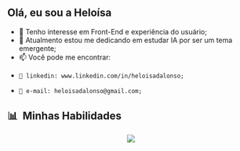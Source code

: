 ## Olá, eu sou a Heloísa

- 👀 Tenho interesse em Front-End e experiência do usuário;
- 🌱 Atualmento estou me dedicando em estudar IA por ser um tema emergente;
- 📫 Você pode me encontrar:
-     📍 linkedin: www.linkedin.com/in/heloisadalonso;
-     📍 e-mail: heloisadalonso@gmail.com;

## 📊 &nbsp;Minhas Habilidades
<div align="center">
  <img src="http://github-profile-summary-cards.vercel.app/api/cards/repos-per-language?username=heloisadalonso&theme=tokyonight" />
</div>